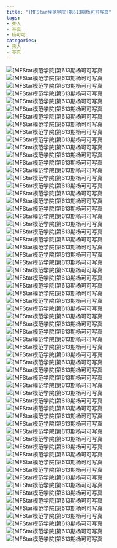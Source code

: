 ```yaml
---
title: "[MFStar模范学院]第613期杨可可写真"
tags: 
- 秀人
- 写真
- 杨可可
categories:
- 秀人
- 写真
---
```


![[MFStar模范学院]第613期杨可可写真](https://img.ilovese.xyz/1734706781692.webp)
![[MFStar模范学院]第613期杨可可写真](https://img.ilovese.xyz/1734706783253.webp)
![[MFStar模范学院]第613期杨可可写真](https://img.ilovese.xyz/1734706784970.webp)
![[MFStar模范学院]第613期杨可可写真](https://img.ilovese.xyz/1734706786535.webp)
![[MFStar模范学院]第613期杨可可写真](https://img.ilovese.xyz/1734706788008.webp)
![[MFStar模范学院]第613期杨可可写真](https://img.ilovese.xyz/1734706789590.webp)
![[MFStar模范学院]第613期杨可可写真](https://img.ilovese.xyz/1734706791208.webp)
![[MFStar模范学院]第613期杨可可写真](https://img.ilovese.xyz/1734706793117.webp)
![[MFStar模范学院]第613期杨可可写真](https://img.ilovese.xyz/1734706794970.webp)
![[MFStar模范学院]第613期杨可可写真](https://img.ilovese.xyz/1734706796812.webp)
![[MFStar模范学院]第613期杨可可写真](https://img.ilovese.xyz/1734706798802.webp)
![[MFStar模范学院]第613期杨可可写真](https://img.ilovese.xyz/1734706800719.webp)
![[MFStar模范学院]第613期杨可可写真](https://img.ilovese.xyz/1734706802750.webp)
![[MFStar模范学院]第613期杨可可写真](https://img.ilovese.xyz/1734706804535.webp)
![[MFStar模范学院]第613期杨可可写真](https://img.ilovese.xyz/1734706806434.webp)
![[MFStar模范学院]第613期杨可可写真](https://img.ilovese.xyz/1734706807990.webp)
![[MFStar模范学院]第613期杨可可写真](https://img.ilovese.xyz/1734706809865.webp)
![[MFStar模范学院]第613期杨可可写真](https://img.ilovese.xyz/1734706811552.webp)
![[MFStar模范学院]第613期杨可可写真](https://img.ilovese.xyz/1734706813078.webp)
![[MFStar模范学院]第613期杨可可写真](https://img.ilovese.xyz/1734706814968.webp)
![[MFStar模范学院]第613期杨可可写真](https://img.ilovese.xyz/1734706816623.webp)
![[MFStar模范学院]第613期杨可可写真](https://img.ilovese.xyz/1734706818546.webp)
![[MFStar模范学院]第613期杨可可写真](https://img.ilovese.xyz/1734706820038.webp)
![[MFStar模范学院]第613期杨可可写真](https://img.ilovese.xyz/1734706821961.webp)
![[MFStar模范学院]第613期杨可可写真](https://img.ilovese.xyz/1734706823690.webp)
![[MFStar模范学院]第613期杨可可写真](https://img.ilovese.xyz/1734706825560.webp)
![[MFStar模范学院]第613期杨可可写真](https://img.ilovese.xyz/1734706827556.webp)
![[MFStar模范学院]第613期杨可可写真](https://img.ilovese.xyz/1734706829396.webp)
![[MFStar模范学院]第613期杨可可写真](https://img.ilovese.xyz/1734706830946.webp)
![[MFStar模范学院]第613期杨可可写真](https://img.ilovese.xyz/1734706832517.webp)
![[MFStar模范学院]第613期杨可可写真](https://img.ilovese.xyz/1734706834368.webp)
![[MFStar模范学院]第613期杨可可写真](https://img.ilovese.xyz/1734706835952.webp)
![[MFStar模范学院]第613期杨可可写真](https://img.ilovese.xyz/1734706837579.webp)
![[MFStar模范学院]第613期杨可可写真](https://img.ilovese.xyz/1734706839924.webp)
![[MFStar模范学院]第613期杨可可写真](https://img.ilovese.xyz/1734706841820.webp)
![[MFStar模范学院]第613期杨可可写真](https://img.ilovese.xyz/1734706843796.webp)
![[MFStar模范学院]第613期杨可可写真](https://img.ilovese.xyz/1734706845033.webp)
![[MFStar模范学院]第613期杨可可写真](https://img.ilovese.xyz/1734706846758.webp)
![[MFStar模范学院]第613期杨可可写真](https://img.ilovese.xyz/1734706848703.webp)
![[MFStar模范学院]第613期杨可可写真](https://img.ilovese.xyz/1734706850397.webp)
![[MFStar模范学院]第613期杨可可写真](https://img.ilovese.xyz/1734706852188.webp)
![[MFStar模范学院]第613期杨可可写真](https://img.ilovese.xyz/1734706853962.webp)
![[MFStar模范学院]第613期杨可可写真](https://img.ilovese.xyz/1734706855731.webp)
![[MFStar模范学院]第613期杨可可写真](https://img.ilovese.xyz/1734706857583.webp)
![[MFStar模范学院]第613期杨可可写真](https://img.ilovese.xyz/1734706859536.webp)
![[MFStar模范学院]第613期杨可可写真](https://img.ilovese.xyz/1734706861276.webp)
![[MFStar模范学院]第613期杨可可写真](https://img.ilovese.xyz/1734706863086.webp)
![[MFStar模范学院]第613期杨可可写真](https://img.ilovese.xyz/1734706864521.webp)
![[MFStar模范学院]第613期杨可可写真](https://img.ilovese.xyz/1734706866253.webp)
![[MFStar模范学院]第613期杨可可写真](https://img.ilovese.xyz/1734706867849.webp)
![[MFStar模范学院]第613期杨可可写真](https://img.ilovese.xyz/1734706869708.webp)
![[MFStar模范学院]第613期杨可可写真](https://img.ilovese.xyz/1734706871254.webp)
![[MFStar模范学院]第613期杨可可写真](https://img.ilovese.xyz/1734706872981.webp)
![[MFStar模范学院]第613期杨可可写真](https://img.ilovese.xyz/1734706874375.webp)
![[MFStar模范学院]第613期杨可可写真](https://img.ilovese.xyz/1734706876267.webp)
![[MFStar模范学院]第613期杨可可写真](https://img.ilovese.xyz/1734706878332.webp)
![[MFStar模范学院]第613期杨可可写真](https://img.ilovese.xyz/1734706879978.webp)
![[MFStar模范学院]第613期杨可可写真](https://img.ilovese.xyz/1734706881857.webp)
![[MFStar模范学院]第613期杨可可写真](https://img.ilovese.xyz/1734706883663.webp)
![[MFStar模范学院]第613期杨可可写真](https://img.ilovese.xyz/1734706885535.webp)
![[MFStar模范学院]第613期杨可可写真](https://img.ilovese.xyz/1734706887253.webp)
![[MFStar模范学院]第613期杨可可写真](https://img.ilovese.xyz/1734706889328.webp)
